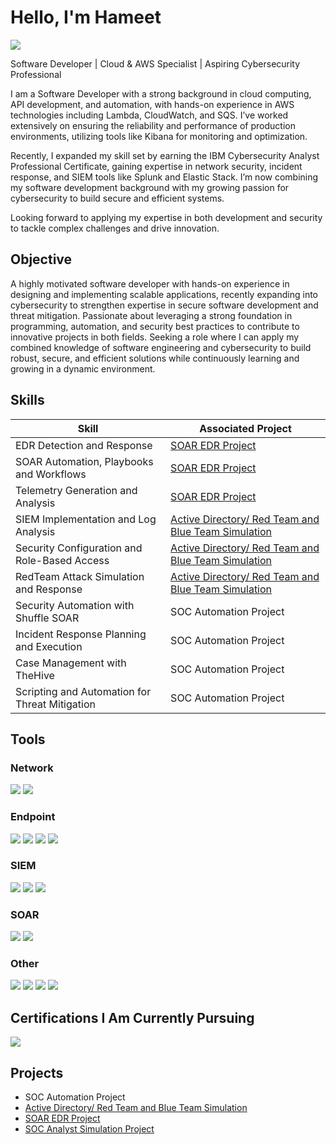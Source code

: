# Hello, I'm Hameet
<a href="https://www.linkedin.com/in/hameet-benipal-877885216/"><img src="https://img.shields.io/badge/-LinkedIn-0072b1?&style=for-the-badge&logo=linkedin&logoColor=white" /></a>

Software Developer | Cloud & AWS Specialist | Aspiring Cybersecurity Professional

I am a Software Developer with a strong background in cloud computing, API development, and automation, with hands-on experience in AWS technologies including Lambda, CloudWatch, and SQS. I’ve worked extensively on ensuring the reliability and performance of production environments, utilizing tools like Kibana for monitoring and optimization.

Recently, I expanded my skill set by earning the IBM Cybersecurity Analyst Professional Certificate, gaining expertise in network security, incident response, and SIEM tools like Splunk and Elastic Stack. I’m now combining my software development background with my growing passion for cybersecurity to build secure and efficient systems.

Looking forward to applying my expertise in both development and security to tackle complex challenges and drive innovation.

## Objective

A highly motivated software developer with hands-on experience in designing and implementing scalable applications, recently expanding into cybersecurity to strengthen expertise in secure software development and threat mitigation. Passionate about leveraging a strong foundation in programming, automation, and security best practices to contribute to innovative projects in both fields. Seeking a role where I can apply my combined knowledge of software engineering and cybersecurity to build robust, secure, and efficient solutions while continuously learning and growing in a dynamic environment.

## Skills

| Skill                                          | Associated Project         |
|------------------------------------------------|----------------------------|
| EDR Detection and Response                     | <a href="https://github.com/hameetbenipal/SOAR-EDR-Project">SOAR EDR Project|
| SOAR Automation, Playbooks and Workflows       | <a href="https://github.com/hameetbenipal/SOAR-EDR-Project">SOAR EDR Project|
| Telemetry Generation and Analysis              | <a href="https://github.com/hameetbenipal/SOAR-EDR-Project">SOAR EDR Project|
| SIEM Implementation and Log Analysis           | <a href="https://github.com/hameetbenipal/Active-Directory-Project">Active Directory/ Red Team and Blue Team Simulation</a>|
| Security Configuration and Role-Based Access   | <a href="https://github.com/hameetbenipal/Active-Directory-Project">Active Directory/ Red Team and Blue Team Simulation</a>|
| RedTeam Attack Simulation and Response         | <a href="https://github.com/hameetbenipal/Active-Directory-Project">Active Directory/ Red Team and Blue Team Simulation</a>|
| Security Automation with Shuffle SOAR          | SOC Automation Project|
| Incident Response Planning and Execution       | SOC Automation Project|
| Case Management with TheHive                   | SOC Automation Project|
| Scripting and Automation for Threat Mitigation | SOC Automation Project|

## Tools

### Network
<div>
    <img src="https://img.shields.io/badge/-Wireshark-1679A7?&style=for-the-badge&logo=Wireshark&logoColor=white" />
    <img src="https://img.shields.io/badge/-Zeek-777BB4?&style=for-the-badge&logo=Zeek&logoColor=white" />
</div>

### Endpoint
<div>
    <img src="https://img.shields.io/badge/-Microsoft_Defender_for_Endpoint-00A4EF?&style=for-the-badge&logo=Microsoft&logoColor=white" />
    <img src="https://img.shields.io/badge/-Velociraptor-4B275F?&style=for-the-badge&logo=Velociraptor&logoColor=white" />
    <img src="https://img.shields.io/badge/-LimaCharlie-000000?&style=for-the-badge&logo=LimaCharlie&logoColor=white" />
    <img src="https://img.shields.io/badge/-Elastic%20Defend-005571?&style=for-the-badge&logo=Elastic&logoColor=white" />
</div>

### SIEM
<div>
    <img src="https://img.shields.io/badge/-Microsoft_Sentinel-0078D4?&style=for-the-badge&logo=Microsoft&logoColor=white" />
    <img src="https://img.shields.io/badge/-Splunk-000000?&style=for-the-badge&logo=Splunk&logoColor=white" />
    <img src="https://img.shields.io/badge/-Elastic-005571?&style=for-the-badge&logo=Elastic&logoColor=white" />
</div>

### SOAR
<div>
    <img src="https://img.shields.io/badge/-Shuffle-7F3FA0?&style=for-the-badge&logo=Shuffle&logoColor=white" />
    <img src="https://img.shields.io/badge/-Tines-0094A9?&style=for-the-badge&logo=Tines&logoColor=white" />
</div>

### Other
<div>
    <img src="https://img.shields.io/badge/-TheHive-FADA5E?&style=for-the-badge&logo=TheHive&logoColor=black" />
    <img src="https://img.shields.io/badge/-Wazuh-005571?&style=for-the-badge&logo=Wazuh&logoColor=white" />
    <img src="https://img.shields.io/badge/-Snyk-4C4A73?&style=for-the-badge&logo=Snyk&logoColor=white" />
    <img src="https://img.shields.io/badge/-SonarQube-4E9BCD?&style=for-the-badge&logo=SonarQube&logoColor=white" />
</div>


## Certifications I Am Currently Pursuing
<div>
<img src="https://img.shields.io/badge/-CompTIA%20Security%2B-EA2027?&style=for-the-badge&logo=CompTIA&logoColor=white" />
</div>


## Projects
- SOC Automation Project
- <a href="https://github.com/hameetbenipal/Active-Directory-Project">Active Directory/ Red Team and Blue Team Simulation</a>
- <a href="https://github.com/hameetbenipal/SOAR-EDR-Project">SOAR EDR Project
- <a href="https://github.com/hameetbenipal/SOC-Analyst-Simulation-Project">SOC Analyst Simulation Project
